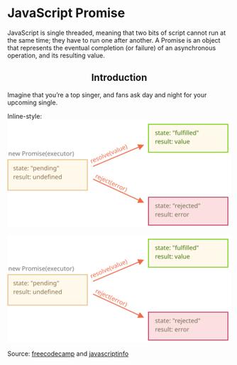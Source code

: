 # JavaScript Promise

JavaScript is single threaded, meaning that two bits of script cannot run at the same time; they have to run one after another. A Promise is an object that represents the eventual completion (or failure) of an asynchronous operation, and its resulting value.

<h2 align="center">Introduction</h2>

Imagine that you’re a top singer, and fans ask day and night for your upcoming single.

Inline-style: 
![alt text](https://github.com/rahmanmajeed/JavaScript/blob/master/Assets/images/promise-resolve-reject.svg "Logo Title Text 1")

![alt text][promise]

[promise]: https://github.com/rahmanmajeed/JavaScript/blob/master/Assets/images/promise-resolve-reject.svg "Promise"

Source: [freecodecamp](https://www.freecodecamp.org/news/javascript-promises-explained/ "FreeCodeCamp") and [javascriptinfo](https://javascript.info/promise-basics "JavaScriptInfo")
